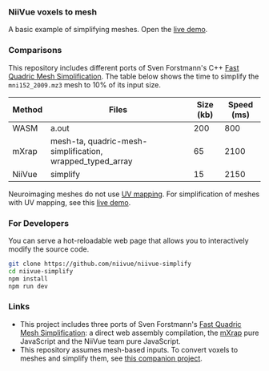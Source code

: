 ### NiiVue voxels to mesh

A basic example of simplifying meshes. Open the [live demo](https://neurolabusc.github.io/niivue-simplify/).

### Comparisons

This repository includes different ports of Sven Forstmann's C++ [Fast Quadric Mesh Simplification](https://github.com/sp4cerat/Fast-Quadric-Mesh-Simplification). The table below shows the time to simplify the `mni152_2009.mz3` mesh to 10% of its input size.

| Method  | Files                                                     | Size (kb) | Speed (ms) |
|---------|-----------------------------------------------------------|-----------|------------|
| WASM    | a.out                                                     |      200  |       800  |
| mXrap   | mesh-ta, quadric-mesh-simplification, wrapped_typed_array |       65  |      2100  |
| NiiVue  | simplify                                                  |       15  |      2150  |

Neuroimaging meshes do not use [UV mapping](https://en.wikipedia.org/wiki/UV_mapping). For simplification of meshes with UV mapping, see this [live demo](https://neurolabusc.github.io/simplifyjs/).

### For Developers

You can serve a hot-reloadable web page that allows you to interactively modify the source code.

```bash
git clone https://github.com/niivue/niivue-simplify
cd niivue-simplify
npm install
npm run dev
```

### Links

 - This project includes three ports of Sven Forstmann's [Fast Quadric Mesh Simplification](https://github.com/sp4cerat/Fast-Quadric-Mesh-Simplification): a direct web assembly compilation, the [mXrap](https://mxrap.com/js_docs/lib_QuadricMeshSimplification.html) pure JavaScript and the NiiVue team pure JavaScript.
 - This repository assumes mesh-based inputs. To convert voxels to meshes and simplify them, see [this companion project](https://github.com/niivue/niivue-mesh).